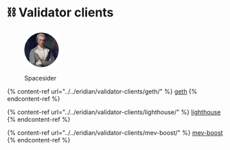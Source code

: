 # ⛓ Validator clients

<figure><img src="../../.gitbook/assets/Spacesider.png" alt=""><figcaption><p>Spacesider</p></figcaption></figure>

{% content-ref url="../../eridian/validator-clients/geth/" %}
[geth](../../eridian/validator-clients/geth/)
{% endcontent-ref %}

{% content-ref url="../../eridian/validator-clients/lighthouse/" %}
[lighthouse](../../eridian/validator-clients/lighthouse/)
{% endcontent-ref %}

{% content-ref url="../../eridian/validator-clients/mev-boost/" %}
[mev-boost](../../eridian/validator-clients/mev-boost/)
{% endcontent-ref %}
